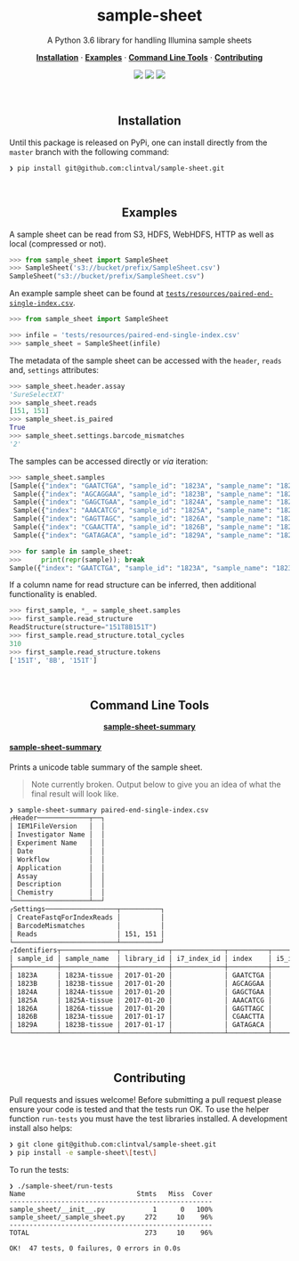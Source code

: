 <h1 align="center">sample-sheet</h2>

<p align="center">A Python 3.6 library for handling Illumina sample sheets</p>

<p align="center">
  <a href="#installation"><strong>Installation</strong></a>
  ·
  <a href="#examples"><strong>Examples</strong></a>
  ·
  <a href="#command-line-tools"><strong>Command Line Tools</strong></a>
  ·
  <a href="#contributing"><strong>Contributing</strong></a>
</p>

<p align="center">
    <img src="https://travis-ci.org/clintval/sample-sheet.svg?branch=master"></img>
    <img src="https://img.shields.io/github/issues/clintval/sample-sheet.svg"></img>
    <img src="https://img.shields.io/github/license/clintval/sample-sheet.svg"></img>
</p>

<br>

<h2 align="center">Installation</h3>

Until this package is released on PyPi, one can install directly from the `master` branch with the following command:

```
❯ pip install git@github.com:clintval/sample-sheet.git
```

<br>

<h2 align="center">Examples</h3>

A sample sheet can be read from S3, HDFS, WebHDFS, HTTP as well as local (compressed or not).

```python
>>> from sample_sheet import SampleSheet
>>> SampleSheet('s3://bucket/prefix/SampleSheet.csv')
SampleSheet("s3://bucket/prefix/SampleSheet.csv")
```

An example sample sheet can be found at [`tests/resources/paired-end-single-index.csv`](tests/resources/paired-end-single-index.csv).

```python
>>> from sample_sheet import SampleSheet

>>> infile = 'tests/resources/paired-end-single-index.csv'
>>> sample_sheet = SampleSheet(infile)
```

The metadata of the sample sheet can be accessed with the `header`, `reads` and, `settings` attributes:

```python
>>> sample_sheet.header.assay
'SureSelectXT'
>>> sample_sheet.reads
[151, 151]
>>> sample_sheet.is_paired
True
>>> sample_sheet.settings.barcode_mismatches
'2'
```

The samples can be accessed directly or _via_ iteration:

```python
>>> sample_sheet.samples
[Sample({"index": "GAATCTGA", "sample_id": "1823A", "sample_name": "1823A-tissue"}),
 Sample({"index": "AGCAGGAA", "sample_id": "1823B", "sample_name": "1823B-tissue"}),
 Sample({"index": "GAGCTGAA", "sample_id": "1824A", "sample_name": "1824A-tissue"}),
 Sample({"index": "AAACATCG", "sample_id": "1825A", "sample_name": "1825A-tissue"}),
 Sample({"index": "GAGTTAGC", "sample_id": "1826A", "sample_name": "1826A-tissue"}),
 Sample({"index": "CGAACTTA", "sample_id": "1826B", "sample_name": "1823A-tissue"}),
 Sample({"index": "GATAGACA", "sample_id": "1829A", "sample_name": "1823B-tissue"})]

>>> for sample in sample_sheet:
>>>     print(repr(sample)); break
Sample({"index": "GAATCTGA", "sample_id": "1823A", "sample_name": "1823A-tissue"})
```

If a column name for read structure can be inferred, then additional functionality is enabled.

```python
>>> first_sample, *_ = sample_sheet.samples
>>> first_sample.read_structure
ReadStructure(structure="151T8B151T")
>>> first_sample.read_structure.total_cycles
310
>>> first_sample.read_structure.tokens
['151T', '8B', '151T']
```

<br>

<h2 align="center">Command Line Tools</h3>

<p align="center">
  <a href="#sample-sheet-summary"><strong>sample-sheet-summary</strong></a>
</p>

#### [sample-sheet-summary](#sample-sheet-summary)

Prints a unicode table summary of the sample sheet.

> Note currently broken.
> Output below to give you an idea of what the final result will look like.

```bash
❯ sample-sheet-summary paired-end-single-index.csv
┌Header─────────────┬──┐
│ IEM1FileVersion   │  │
│ Investigator Name │  │
│ Experiment Name   │  │
│ Date              │  │
│ Workflow          │  │
│ Application       │  │
│ Assay             │  │
│ Description       │  │
│ Chemistry         │  │
└───────────────────┴──┘
┌Settings──────────────────┬──────────┐
│ CreateFastqForIndexReads │          │
│ BarcodeMismatches        │          │
│ Reads                    │ 151, 151 │
└──────────────────────────┴──────────┘
┌Identifiers┬──────────────┬────────────┬─────────────┬──────────┬─────────────┬────────┐
│ sample_id │ sample_name  │ library_id │ i7_index_id │ index    │ i5_index_id │ index2 │
├───────────┼──────────────┼────────────┼─────────────┼──────────┼─────────────┼────────┤
│ 1823A     │ 1823A-tissue │ 2017-01-20 │             │ GAATCTGA │             │        │
│ 1823B     │ 1823B-tissue │ 2017-01-20 │             │ AGCAGGAA │             │        │
│ 1824A     │ 1824A-tissue │ 2017-01-20 │             │ GAGCTGAA │             │        │
│ 1825A     │ 1825A-tissue │ 2017-01-20 │             │ AAACATCG │             │        │
│ 1826A     │ 1826A-tissue │ 2017-01-20 │             │ GAGTTAGC │             │        │
│ 1826B     │ 1823A-tissue │ 2017-01-17 │             │ CGAACTTA │             │        │
│ 1829A     │ 1823B-tissue │ 2017-01-17 │             │ GATAGACA │             │        │
└───────────┴──────────────┴────────────┴─────────────┴──────────┴─────────────┴────────┘
```

<br>

<h2 align="center">Contributing</h3>

Pull requests and issues welcome! Before submitting a pull request please ensure your code is tested and that the tests run OK. To use the helper function `run-tests` you must have the test libraries installed. A development install also helps:

```bash
❯ git clone git@github.com:clintval/sample-sheet.git
❯ pip install -e sample-sheet\[test\]
```

To run the tests:

```
❯ ./sample-sheet/run-tests
Name                            Stmts   Miss  Cover
---------------------------------------------------
sample_sheet/__init__.py            1      0   100%
sample_sheet/_sample_sheet.py     272     10    96%
---------------------------------------------------
TOTAL                             273     10    96%

OK!  47 tests, 0 failures, 0 errors in 0.0s
```


